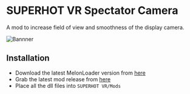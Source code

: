 # SUPERHOT VR Spectator Camera

A mod to increase field of view and smoothness of the display camera.

![Bannner](https://i.imgur.com/K5YYvbm.png "Banner")

## Installation
* Download the latest MelonLoader version from [here](https://github.com/HerpDerpinstine/MelonLoader/releases/latest)
* Grab the latest mod release from [here](https://github.com/octoberU/SuperHotVRSpectatorCamera/releases)
* Place all the dll files into `SUPERHOT VR/Mods`
